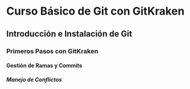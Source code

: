 # Curso Básico de Git con GitKraken
## Introducción e Instalación de Git
### Primeros Pasos con GitKraken
#### Gestión de Ramas y Commits
##### Manejo de Conflictos

